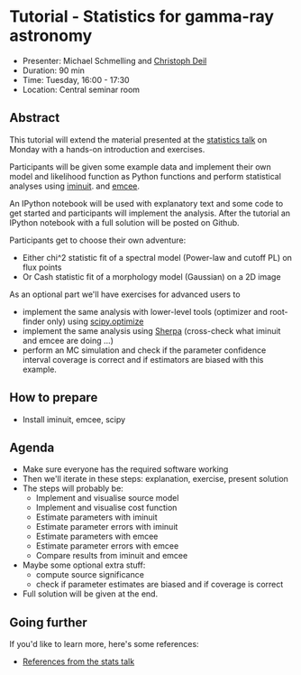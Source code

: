 # Tutorial - Statistics for gamma-ray astronomy

* Presenter: Michael Schmelling and [Christoph Deil](https://github.com/cdeil)
* Duration: 90 min
* Time: Tuesday, 16:00 - 17:30
* Location: Central seminar room

## Abstract

This tutorial will extend the material presented at the [statistics
talk](https://github.com/gammapy/2015-MPIK-Workshop/tree/gh-pages/talks/analysis-stats)
on Monday with a hands-on introduction and exercises.

Participants will be given some example data and implement their own
model and likelihood function as Python functions and perform statistical
analyses using [iminuit](http://iminuit.readthedocs.org/en/latest/).
and [emcee](http://dan.iel.fm/emcee/current/).

An IPython notebook will be used with explanatory text and some code
to get started and participants will implement the analysis.
After the tutorial an IPython notebook with a full solution will be posted
on Github.

Participants get to choose their own adventure:
- Either chi^2 statistic fit of a spectral model (Power-law and cutoff PL) on flux points
- Or Cash statistic fit of a morphology model (Gaussian) on a 2D image

As an optional part we'll have exercises for advanced users to
- implement the same analysis with lower-level tools (optimizer and root-finder only)
  using [scipy.optimize](http://docs.scipy.org/doc/scipy/reference/optimize.html)
- implement the same analysis using [Sherpa](http://cxc.cfa.harvard.edu/contrib/sherpa/)
  (cross-check what iminuit and emcee are doing ...)
- perform an MC simulation and check if the parameter confidence interval coverage is correct
  and if estimators are biased with this example.


## How to prepare

- Install iminuit, emcee, scipy

## Agenda

- Make sure everyone has the required software working
- Then we'll iterate in these steps: explanation, exercise, present solution
- The steps will probably be:
  - Implement and visualise source model
  - Implement and visualise cost function
  - Estimate parameters with iminuit
  - Estimate parameter errors with iminuit
  - Estimate parameters with emcee
  - Estimate parameter errors with emcee
  - Compare results from iminuit and emcee
- Maybe some optional extra stuff:
  - compute source significance
  - check if parameter estimates are biased and if coverage is correct
- Full solution will be given at the end.

## Going further

If you'd like to learn more, here's some references:

- [References from the stats talk](https://github.com/gammapy/PyGamma15/tree/gh-pages/talks/analysis-stats#references)
